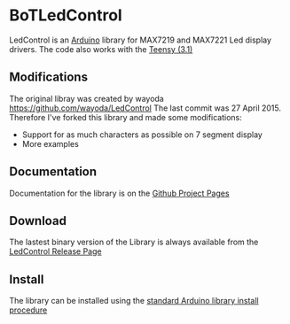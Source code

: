 BoTLedControl
==========
LedControl is an [Arduino](http://arduino.cc) library for MAX7219 and MAX7221 Led display drivers.
The code also works with the [Teensy (3.1)](https://www.pjrc.com/teensy/)

Modifications
-------------
The original libray was created by wayoda https://github.com/wayoda/LedControl The last commit was 27 April 2015. Therefore I've forked this library and made some modifications:

- Support for as much characters as possible on 7 segment display
- More examples

Documentation
-------------
Documentation for the library is on the [Github Project Pages](http://wayoda.github.io/LedControl/)

Download
--------
The lastest binary version of the Library is always available from the 
[LedControl Release Page](https://github.com/wayoda/LedControl/releases) 


Install
-------
The library can be installed using the [standard Arduino library install procedure](http://arduino.cc/en/Guide/Libraries)  